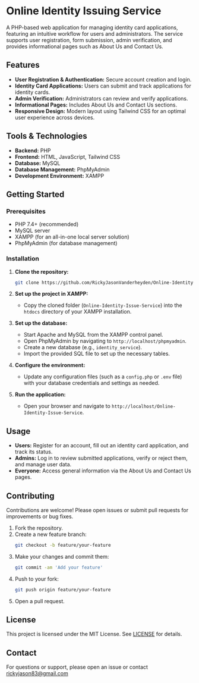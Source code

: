 # Online Identity Issuing Service

A PHP-based web application for managing identity card applications, featuring an intuitive workflow for users and administrators. The service supports user registration, form submission, admin verification, and provides informational pages such as About Us and Contact Us.

## Features

- **User Registration & Authentication:** Secure account creation and login.
- **Identity Card Applications:** Users can submit and track applications for identity cards.
- **Admin Verification:** Administrators can review and verify applications.
- **Informational Pages:** Includes About Us and Contact Us sections.
- **Responsive Design:** Modern layout using Tailwind CSS for an optimal user experience across devices.

## Tools & Technologies

- **Backend:** PHP
- **Frontend:** HTML, JavaScript, Tailwind CSS
- **Database:** MySQL
- **Database Management:** PhpMyAdmin
- **Development Environment:** XAMPP

## Getting Started

### Prerequisites

- PHP 7.4+ (recommended)
- MySQL server
- XAMPP (for an all-in-one local server solution)
- PhpMyAdmin (for database management)

### Installation

1. **Clone the repository:**
   ```bash
   git clone https://github.com/RickyJasonVanderheyden/Online-Identity-Issue-Service.git
   ```

2. **Set up the project in XAMPP:**
   - Copy the cloned folder (`Online-Identity-Issue-Service`) into the `htdocs` directory of your XAMPP installation.

3. **Set up the database:**
   - Start Apache and MySQL from the XAMPP control panel.
   - Open PhpMyAdmin by navigating to `http://localhost/phpmyadmin`.
   - Create a new database (e.g., `identity_service`).
   - Import the provided SQL file to set up the necessary tables.

4. **Configure the environment:**
   - Update any configuration files (such as a `config.php` or `.env` file) with your database credentials and settings as needed.

5. **Run the application:**
   - Open your browser and navigate to `http://localhost/Online-Identity-Issue-Service`.

## Usage

- **Users:** Register for an account, fill out an identity card application, and track its status.
- **Admins:** Log in to review submitted applications, verify or reject them, and manage user data.
- **Everyone:** Access general information via the About Us and Contact Us pages.

## Contributing

Contributions are welcome! Please open issues or submit pull requests for improvements or bug fixes.

1. Fork the repository.
2. Create a new feature branch:  
   ```bash
   git checkout -b feature/your-feature
   ```
3. Make your changes and commit them:  
   ```bash
   git commit -am 'Add your feature'
   ```
4. Push to your fork:  
   ```bash
   git push origin feature/your-feature
   ```
5. Open a pull request.

## License

This project is licensed under the MIT License. See [LICENSE](LICENSE) for details.

## Contact

For questions or support, please open an issue or contact rickyjason83@gmail.com
